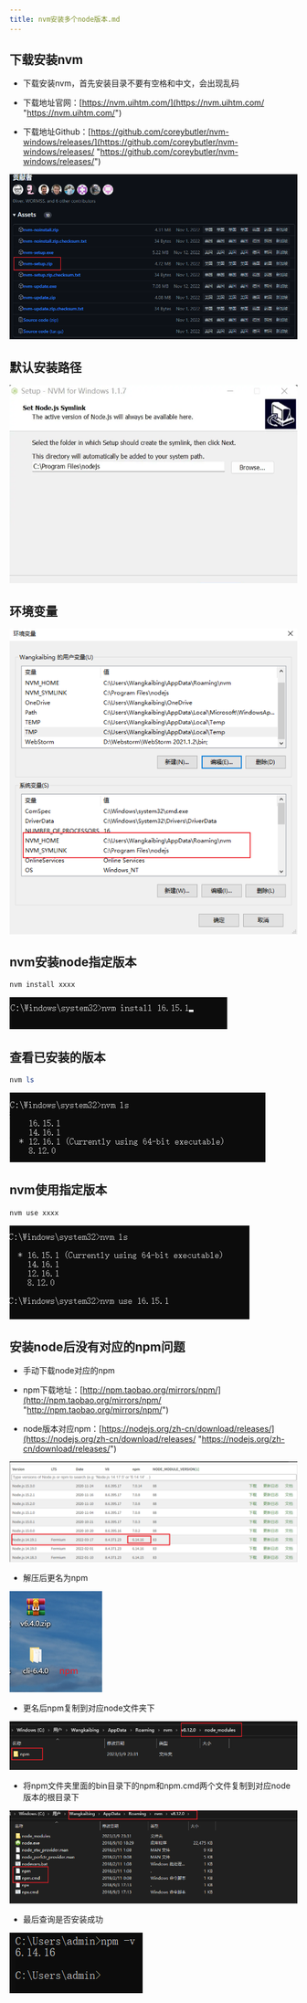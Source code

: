 ```yaml
---
title: nvm安装多个node版本.md
---
```


## 下载安装nvm

* 下载安装nvm，首先安装目录不要有空格和中文，会出现乱码

* 下载地址官网：[https://nvm.uihtm.com/](https://nvm.uihtm.com/ "https://nvm.uihtm.com/")

* 下载地址Github：[https://github.com/coreybutler/nvm-windows/releases/](https://github.com/coreybutler/nvm-windows/releases/ "https://github.com/coreybutler/nvm-windows/releases/")

![](/环境部署/nvm安装多个node版本/download.png)

## 默认安装路径

![](/环境部署/nvm安装多个node版本/安装路径.png)

## 环境变量

![](/环境部署/nvm安装多个node版本/环境变量.png)

## nvm安装node指定版本

```powershell
nvm install xxxx
```

![](/环境部署/nvm安装多个node版本/安装指定版本.png)

## 查看已安装的版本

```powershell
nvm ls
```

![](/环境部署/nvm安装多个node版本/查看已安装的版本.png)

## nvm使用指定版本

```powershell
nvm use xxxx
```

![](/环境部署/nvm安装多个node版本/使用指定版本.png)

## 安装node后没有对应的npm问题

* 手动下载node对应的npm

* npm下载地址：[http://npm.taobao.org/mirrors/npm/](http://npm.taobao.org/mirrors/npm/ "http://npm.taobao.org/mirrors/npm/")

* node版本对应npm：[https://nodejs.org/zh-cn/download/releases/](https://nodejs.org/zh-cn/download/releases/ "https://nodejs.org/zh-cn/download/releases/")

![](/环境部署/nvm安装多个node版本/npm对应版本.png)

* 解压后更名为npm

![](/环境部署/nvm安装多个node版本/解压更名.png)

* 更名后npm复制到对应node文件夹下

![](/环境部署/nvm安装多个node版本/npm复制到对应文件夹.png)

* 将npm文件夹里面的bin目录下的npm和npm.cmd两个文件复制到对应node版本的根目录下

![](/环境部署/nvm安装多个node版本/复制到对应文件夹.png)

* 最后查询是否安装成功

![](/环境部署/nvm安装多个node版本/查询是否安装成功.png)

